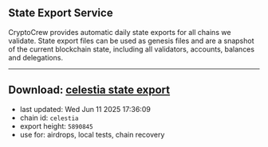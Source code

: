 ## State Export Service
CryptoCrew provides automatic daily state exports for all chains we validate. State export files can be used as genesis files and are a snapshot of the current blockchain state, including all validators, accounts, balances and delegations.

---
**Download: [celestia state export](https://dl-eu2.ccvalidators.com/SERVICE/celestia/celestia_export_5890845.json)**
---

- last updated: Wed Jun 11 2025 17:36:09
- chain id: `celestia`
- export height: `5890845`
- use for: airdrops, local tests, chain recovery
